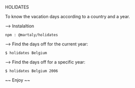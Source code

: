 <bold>HOLIDATES</bold>

To know the vacation days according to a country and a year.

--> Instalaltion


    npm : @martaly/holidates





--> Find the days off for the current year:


    $ holidates Belgium
    
    
    
    
    
--> Find the days off for a specific year:


    $ holidates Belgium 2006
   
   
   
   
~~ Enjoy ~~
